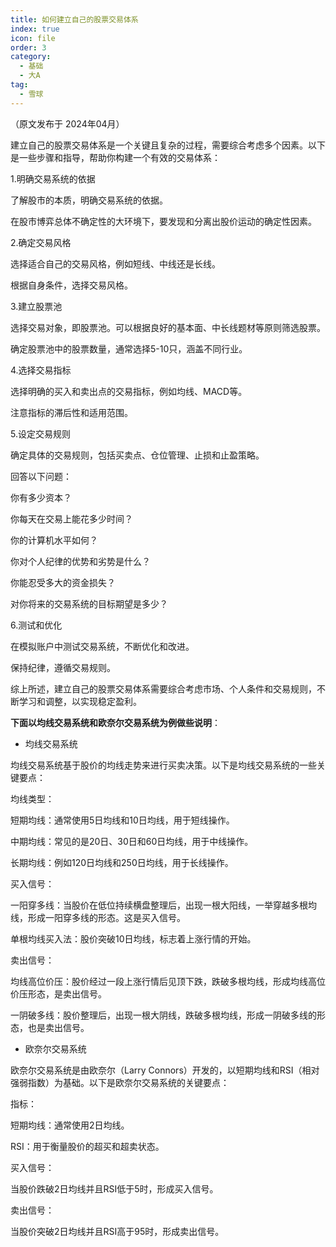 ```yaml
---  
title: 如何建立自己的股票交易体系  
index: true  
icon: file  
order: 3  
category:  
  - 基础  
  - 大A  
tag:  
  - 雪球  
---  
```

  
（原文发布于 2024年04月）  
  
建立自己的股票交易体系是一个关键且复杂的过程，需要综合考虑多个因素。以下是一些步骤和指导，帮助你构建一个有效的交易体系：  
  
1.明确交易系统的依据  
  
了解股市的本质，明确交易系统的依据。  
  
在股市博弈总体不确定性的大环境下，要发现和分离出股价运动的确定性因素。  
  
2.确定交易风格  
  
选择适合自己的交易风格，例如短线、中线还是长线。  
  
根据自身条件，选择交易风格。  
  
3.建立股票池  
  
选择交易对象，即股票池。可以根据良好的基本面、中长线题材等原则筛选股票。  
  
确定股票池中的股票数量，通常选择5-10只，涵盖不同行业。  
  
4.选择交易指标  
  
选择明确的买入和卖出点的交易指标，例如均线、MACD等。  
  
注意指标的滞后性和适用范围。  
  
5.设定交易规则  
  
确定具体的交易规则，包括买卖点、仓位管理、止损和止盈策略。  
  
回答以下问题：  
  
你有多少资本？  
  
你每天在交易上能花多少时间？  
  
你的计算机水平如何？  
  
你对个人纪律的优势和劣势是什么？  
  
你能忍受多大的资金损失？  
  
对你将来的交易系统的目标期望是多少？  
  
6.测试和优化  
  
在模拟账户中测试交易系统，不断优化和改进。  
  
保持纪律，遵循交易规则。  
  
综上所述，建立自己的股票交易体系需要综合考虑市场、个人条件和交易规则，不断学习和调整，以实现稳定盈利。  
  
**下面以均线交易系统和欧奈尔交易系统为例做些说明**：  
  
* 均线交易系统  
  
均线交易系统基于股价的均线走势来进行买卖决策。以下是均线交易系统的一些关键要点：  
  
均线类型：  
  
短期均线：通常使用5日均线和10日均线，用于短线操作。  
  
中期均线：常见的是20日、30日和60日均线，用于中线操作。  
  
长期均线：例如120日均线和250日均线，用于长线操作。  
  
买入信号：  
  
一阳穿多线：当股价在低位持续横盘整理后，出现一根大阳线，一举穿越多根均线，形成一阳穿多线的形态。这是买入信号。  
  
单根均线买入法：股价突破10日均线，标志着上涨行情的开始。  
  
卖出信号：  
  
均线高位价压：股价经过一段上涨行情后见顶下跌，跌破多根均线，形成均线高位价压形态，是卖出信号。  
  
一阴破多线：股价整理后，出现一根大阴线，跌破多根均线，形成一阴破多线的形态，也是卖出信号。  
  
* 欧奈尔交易系统  
  
欧奈尔交易系统是由欧奈尔（Larry Connors）开发的，以短期均线和RSI（相对强弱指数）为基础。以下是欧奈尔交易系统的关键要点：  
  
指标：  
  
短期均线：通常使用2日均线。  
  
RSI：用于衡量股价的超买和超卖状态。  
  
买入信号：  
  
当股价跌破2日均线并且RSI低于5时，形成买入信号。  
  
卖出信号：  
  
当股价突破2日均线并且RSI高于95时，形成卖出信号。  
